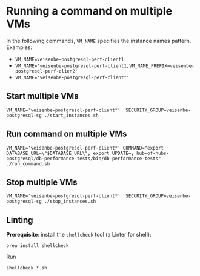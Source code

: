 # Running a command on multiple VMs

In the following commands, `VM_NAME` specifies the instance names pattern. Examples:

* `VM_NAME=veisenbe-postgresql-perf-client1`
* `VM_NAME='veisenbe-postgresql-perf-client1,VM_NAME_PREFIX=veisenbe-postgresql-perf-clien2'`
* `VM_NAME='veisenbe-postgresql-perf-client*'`

## Start multiple VMs

```
VM_NAME='veisenbe-postgresql-perf-client*'  SECURITY_GROUP=veisenbe-postgresql-sg ./start_instances.sh
```

## Run command on multiple VMs

```
VM_NAME='veisenbe-postgresql-perf-client*' COMMAND="export DATABASE_URL=\"$DATABASE_URL\"; export UPDATE=; hub-of-hubs-postgresql/db-performance-tests/bin/db-performance-tests" ./run_command.sh
```

## Stop multiple VMs

```
VM_NAME='veisenbe-postgresql-perf-client*'  SECURITY_GROUP=veisenbe-postgresql-sg ./stop_instances.sh
```

## Linting

**Prerequisite**: install the `shellcheck` tool (a Linter for shell):

```
brew install shellcheck
```

Run
```
shellcheck *.sh
```
